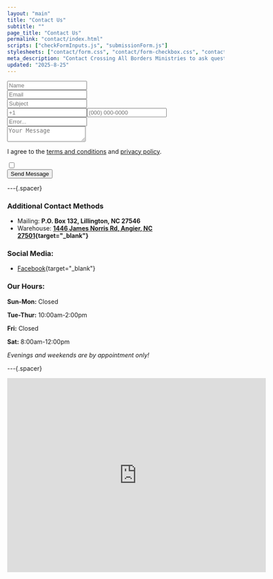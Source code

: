 ```yaml
---
layout: "main"
title: "Contact Us"
subtitle: ""
page_title: "Contact Us"
permalink: "contact/index.html"
scripts: ["checkFormInputs.js", "submissionForm.js"]
stylesheets: ["contact/form.css", "contact/form-checkbox.css", "contact/form-mobile.css"]
meta_description: "Contact Crossing All Borders Ministries to ask questions, get involved, or request support. Reach us by online form, phone, or visit our North Carolina warehouse. We welcome your inquiries and look forward to connecting with you!"
updated: "2025-8-25"
---
```


<form id="submission-form">
  <div class="input-group">
    <input type="text" name="name" placeholder="Name" maxlength="50" required>
    <i class="fa-solid fa-circle-exclamation error-icon"></i>
  </div>
  <div class="input-group">
    <input type="email" name="email" placeholder="Email" maxlength="254" required>
    <i class="fa-solid fa-circle-exclamation error-icon"></i>
  </div>
  <div class="input-group">
    <input type="text" name="subject" placeholder="Subject" maxlength="200" required>
    <i class="fa-solid fa-circle-exclamation error-icon"></i>
  </div>
  <span><input type="tel" id="short" name="area-phone" maxlength="5" placeholder="+1"><input type="tel" name="phone" placeholder="(000) 000-0000" maxlength="15"></span>
  <div class="input-group">
    <input type="text" class="bot-test" id="null" name="bot-test" placeholder="Error..." maxlength="100" required>
    <i class="fa-solid fa-circle-exclamation error-icon"></i>
  </div>
  <div class="input-group">
    <textarea name="message" placeholder="Your Message" maxlength="2000" required></textarea>
    <i class="fa-solid fa-circle-exclamation error-icon"></i>
  </div>
  <input type="text" name="honeypot" style="display:none;" aria-hidden="true" autocomplete="off">
  <div class="checkbox-group">
    <label for="terms" class="checkbox-container">
      <p><span>I agree to the </span><a target="_blank" href="/legal/terms-and-conditions">terms and conditions</a><span> and </span><a target="_blank" href="/legal/privacy-policy">privacy policy</a><span>.</span></p>
      <input type="checkbox" name="terms" id="terms">
      <span class="check-mark"></span>
    </label>
  </div>

  <div><button type="submit" id="form">Send Message</button></div>
  <div ><ul class="errors"></ul></div>
</form>

---{.spacer}



### Additional Contact Methods

- Mailing: **P.O. Box 132, Lillington, NC 27546**
- Warehouse: **[1446 James Norris Rd, Angier, NC 27501](https://maps.app.goo.gl/UdbCsNFtKihZdYdx5){target="_blank"}**


### Social Media:
- [Facebook](https://www.facebook.com/groups/365284617624603){target="_blank"}



### Our Hours:

**Sun-Mon:** Closed

**Tue-Thur:** 10:00am-2:00pm

**Fri:** Closed

**Sat:** 8:00am-12:00pm

*Evenings and weekends are by appointment only!*


---{.spacer}

<iframe id="map" src="https://www.google.com/maps/embed?pb=!1m18!1m12!1m3!1d3904.102117514496!2d-78.76754618817132!3d35.49231684021362!2m3!1f0!2f0!3f0!3m2!1i1024!2i768!4f13.1!3m3!1m2!1s0x89ac852f25b5e211%3A0x28952f1f72c3f942!2sCrossing%20All%20Borders%20Ministries!5e1!3m2!1sen!2sus!4v1755028114282!5m2!1sen!2sus" width="600" height="450" style="border:0;" allowfullscreen="" loading="lazy" referrerpolicy="no-referrer-when-downgrade"></iframe>